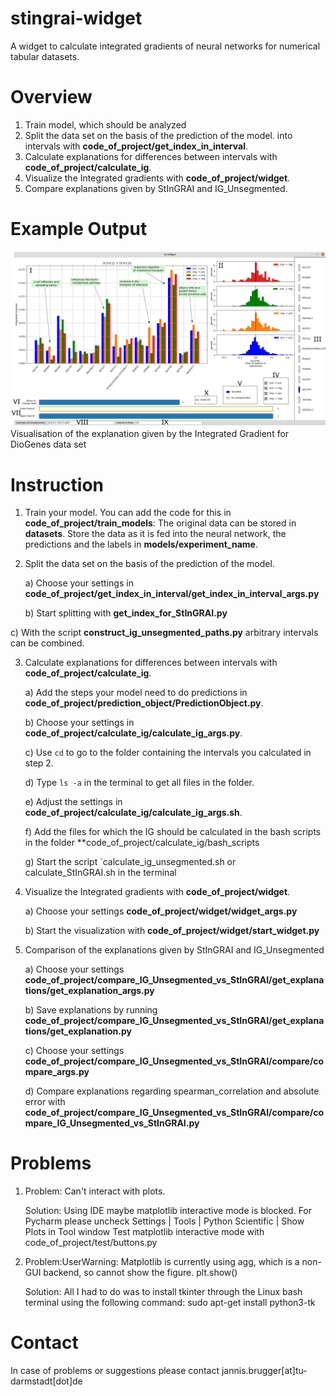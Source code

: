 # stingrai-widget
A widget to calculate integrated gradients of neural networks for numerical tabular datasets.

# Overview
1. Train model, which should be analyzed
2. Split the data set on the basis of the prediction of the model. 
   into intervals with **__code_of_project/get_index_in_interval__**. 
3. Calculate explanations for differences between intervals with **code_of_project/calculate_ig**.
4. Visualize the Integrated gradients with **code_of_project/widget**.
5. Compare explanations given by StInGRAI and IG_Unsegmented. 

# Example Output 
![Example_Widget](material_for_README/Example_Widget.png)
Visualisation of the explanation given by the Integrated Gradient for DioGenes data set

# Instruction 
1. Train your model. You can add the code for this in **code_of_project/train_models**:
   The original data can be stored in **datasets**. 
   Store the data as it is fed into the neural network, the predictions and the labels in **models/experiment_name**.


2. Split the data set on the basis of the prediction of the model. 
   
    a) Choose your settings in **code_of_project/get_index_in_interval/get_index_in_interval_args.py**
   
   b) Start splitting with **get_index_for_StInGRAI.py**
   
c) With the script **construct_ig_unsegmented_paths.py** arbitrary intervals can be combined.
   

3. Calculate explanations for differences between intervals with **code_of_project/calculate_ig**.
   
    a) Add the steps your model need to do predictions in 
     **code_of_project/prediction_object/PredictionObject.py**.

    b) Choose your settings in **code_of_project/calculate_ig/calculate_ig_args.py**.
   
   c) Use `cd` to go to the folder containing the intervals you calculated in step 2.  
   
    d) Type `ls -a` in the terminal to get all files in the folder. 
   
    e) Adjust the settings in **code_of_project/calculate_ig/calculate_ig_args.sh**. 
   
    f) Add the files for which the IG should be calculated in the bash scripts in the folder 
       **code_of_project/calculate_ig/bash_scripts
   
   g) Start the script `calculate_ig_unsegmented.sh or calculate_StInGRAI.sh in the terminal  




4. Visualize the Integrated gradients with **code_of_project/widget**.

   a) Choose your settings **code_of_project/widget/widget_args.py**

   b) Start the visualization with  **code_of_project/widget/start_widget.py**

5. Comparison of the explanations given by StInGRAI and IG_Unsegmented
   
   a) Choose your settings **code_of_project/compare_IG_Unsegmented_vs_StInGRAI/get_explanations/get_explanation_args.py**
   
   b) Save explanations by running  **code_of_project/compare_IG_Unsegmented_vs_StInGRAI/get_explanations/get_explanation.py**
   
   c) Choose your settings **code_of_project/compare_IG_Unsegmented_vs_StInGRAI/compare/compare_args.py**
   
    d) Compare explanations regarding spearman_correlation and absolute error with **code_of_project/compare_IG_Unsegmented_vs_StInGRAI/compare/compare_IG_Unsegmented_vs_StInGRAI.py**

# Problems
1. Problem: Can't interact with plots. 
   
   Solution: Using IDE maybe matplotlib interactive mode is blocked.
   For Pycharm please uncheck Settings | Tools | Python Scientific | Show Plots in Tool window 
   Test matplotlib interactive mode with code_of_project/test/buttons.py
   
2. Problem:UserWarning: Matplotlib is currently using agg, which is a non-GUI backend, so cannot show the figure.
  plt.show()
   
   Solution: All I had to do was to install tkinter through the Linux bash terminal using the following command:
   sudo apt-get install python3-tk
   
# Contact 
In case of problems or suggestions please contact jannis.brugger[at]tu-darmstadt[dot]de 
